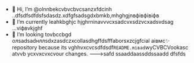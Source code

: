 - 👋 Hi, I’m @olnnbekcvbvcbvcsanzxfdcinh ..dfsdfsdfdsfsdasdz.xdfgfsadsgdxbmkb,mhghgjnвфівфівіфв
- 🌱 I’m currently leahkbghjc hjghrninavvvcxsadcvxsdzvcxadsvdsag ...vіфвvkjghf
- 💞️ I’m looking tovbccbgd олsadsadнллsdxzasdczxcollasdhgffdsfffaborsxzcjgfcial аівмс✨ repository because its vghhvxcvcsdfdsdf`README.mіваd`wyCVBCVookasc atvvb ycxvxcvxcvour changes.
--->safd
ssaaddaassddssaadd
dfsfds
